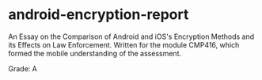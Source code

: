 # android-encryption-report
An Essay on the Comparison of Android and iOS's Encryption Methods and its Effects on Law Enforcement. Written for the module CMP416, which formed the mobile understanding of the assessment. 
 
Grade: A
